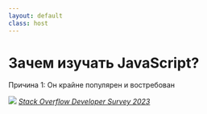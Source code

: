 ```yaml
---
layout: default
class: host
---
```


# Зачем изучать JavaScript?
Причина 1: Он крайне популярен и востребован

<img src="/images/01-js-intro/stackoverflow-survey-2023.png">

<cite>
    <a href="https://survey.stackoverflow.co/2023/#most-popular-technologies-language" target="_blank">
        Stack Overflow Developer Survey 2023
    </a>
</cite>

<style>
    .host img {
        max-height: 80%;
        margin: auto;
    }

    .host cite {
        display: block;
        text-align: end;
    }
</style>
